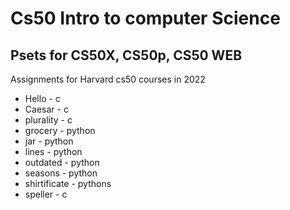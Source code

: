 # Cs50 Intro to computer Science

## Psets for CS50X, CS50p, CS50 WEB
Assignments for Harvard cs50 courses in 2022

* Hello - c
* Caesar - c 
* plurality - c
* grocery - python
* jar - python
* lines - python
* outdated - python
* seasons - python
* shirtificate - pythons
* speller - c